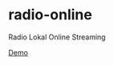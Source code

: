 # radio-online
 Radio Lokal Online Streaming

<a href="https://onysu.github.io/radio-online/">Demo</a>